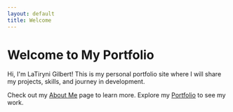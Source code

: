 ```yaml
---
layout: default
title: Welcome
---
```


# Welcome to My Portfolio

Hi, I'm LaTiryni Gilbert!
This is my personal portfolio site where I will share my projects, skills, and journey in development.

Check out my [About Me](https://softeeng.github.io/about/) page to learn more.
Explore my [Portfolio](https://softeeng.github.io/portfolio/) to see my work.